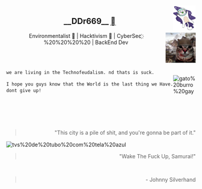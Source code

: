 <!--![gato burro voando no espaço de capacete gif](/kity_space.gif) !-->
<img src="/kity_space.gif" alt="gato%20burro%20no%20espaço" width="60px" height="65px" align="right"/>

<h2 align="center"> __DDr669__ <a href="https://github.com/ddr669"></a> </h2>
<img src="/gato_guerra.jpg" alt="gato%20burro%20indo%20pra%20guerra" width="80px" height="80px" align="right"/>
<p align="center"> Environmentalist 🍃 | Hacktivism 🐧 | CyberSec ҉ %20%20%20%20 |  BackEnd Dev  </p>
<br><br>
<p align="left">
  
  ```we are living in the Technofeudalism. nd thats is suck.```
  <br> 
  <img src="/gato_gay.jpg" alt="gato%20burro%20gay" width="60px" height="65px" align="right"/> 
  
  ```I hope you guys know that the World is the last thing we Have. dont give up!```
  
</p>

<br><br>
<br><br>

<div align="right">
  
> "This city is a pile of shit, and you're gonna be part of it."

</div>

<img src="/photomode_22022025_025429.png" alt="tvs%20de%20tubo%20com%20tela%20azul" height="400px" width="100%" align="center"/>

<div align="right">

> "Wake The Fuck Up, Samurai!"

<br>

> \- Johnny Silverhand

</div>

<!--
**ddr669/ddr669** is a ✨ _special_ ✨ repository because its `README.md` (this file) appears on your GitHub profile.

Here are some ideas to get you started:

- 🔭 I’m currently working on ...
- 🌱 I’m currently learning ...
- 👯 I’m looking to collaborate on ...
- 🤔 I’m looking for help with ...
- 💬 Ask me about ...
- 📫 How to reach me: ...
- 😄 Pronouns: ...
- ⚡ Fun fact: ...
-->
